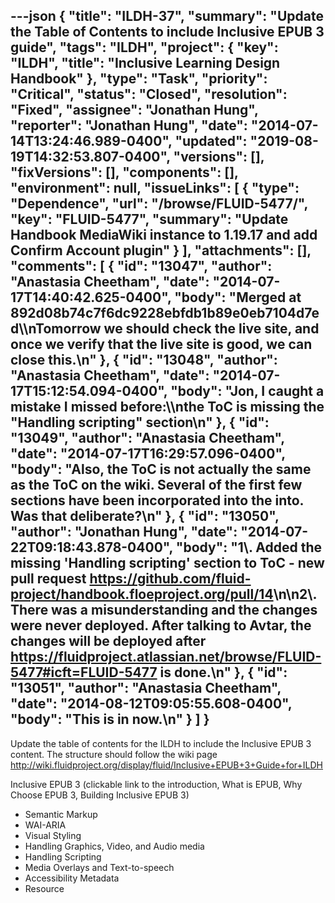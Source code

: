 ---json
{
  "title": "ILDH-37",
  "summary": "Update the Table of Contents to include Inclusive EPUB 3 guide",
  "tags": "ILDH",
  "project": {
    "key": "ILDH",
    "title": "Inclusive Learning Design Handbook"
  },
  "type": "Task",
  "priority": "Critical",
  "status": "Closed",
  "resolution": "Fixed",
  "assignee": "Jonathan Hung",
  "reporter": "Jonathan Hung",
  "date": "2014-07-14T13:24:46.989-0400",
  "updated": "2019-08-19T14:32:53.807-0400",
  "versions": [],
  "fixVersions": [],
  "components": [],
  "environment": null,
  "issueLinks": [
    {
      "type": "Dependence",
      "url": "/browse/FLUID-5477/",
      "key": "FLUID-5477",
      "summary": "Update Handbook MediaWiki instance to 1.19.17 and add Confirm Account plugin"
    }
  ],
  "attachments": [],
  "comments": [
    {
      "id": "13047",
      "author": "Anastasia Cheetham",
      "date": "2014-07-17T14:40:42.625-0400",
      "body": "Merged at 892d08b74c7f6dc9228ebfdb1b89e0eb7104d7ed\\\nTomorrow we should check the live site, and once we verify that the live site is good, we can close this.\n"
    },
    {
      "id": "13048",
      "author": "Anastasia Cheetham",
      "date": "2014-07-17T15:12:54.094-0400",
      "body": "Jon, I caught a mistake I missed before:\\\nthe ToC is missing the \"Handling scripting\" section\n"
    },
    {
      "id": "13049",
      "author": "Anastasia Cheetham",
      "date": "2014-07-17T16:29:57.096-0400",
      "body": "Also, the ToC is not actually the same as the ToC on the wiki. Several of the first few sections have been incorporated into the into. Was that deliberate?\n"
    },
    {
      "id": "13050",
      "author": "Jonathan Hung",
      "date": "2014-07-22T09:18:43.878-0400",
      "body": "1\\. Added the missing 'Handling scripting' section to ToC - new pull request <https://github.com/fluid-project/handbook.floeproject.org/pull/14>\n\n2\\. There was a misunderstanding and the changes were never deployed. After talking to Avtar, the changes will be deployed after <https://fluidproject.atlassian.net/browse/FLUID-5477#icft=FLUID-5477> is done.\n"
    },
    {
      "id": "13051",
      "author": "Anastasia Cheetham",
      "date": "2014-08-12T09:05:55.608-0400",
      "body": "This is in now.\n"
    }
  ]
}
---
Update the table of contents for the ILDH to include the Inclusive EPUB 3 content. The structure should follow the wiki page <http://wiki.fluidproject.org/display/fluid/Inclusive+EPUB+3+Guide+for+ILDH>

Inclusive EPUB 3 (clickable link to the introduction, What is EPUB, Why Choose EPUB 3, Building Inclusive EPUB 3)

* Semantic Markup
* WAI-ARIA
* Visual Styling
* Handling Graphics, Video, and Audio media
* Handling Scripting
* Media Overlays and Text-to-speech
* Accessibility Metadata
* Resource

        